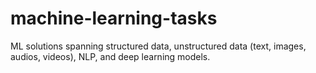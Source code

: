 # machine-learning-tasks
ML solutions spanning structured data, unstructured data (text, images, audios, videos), NLP, and deep learning models.
